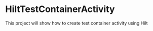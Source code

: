 # HiltTestContainerActivity
This project will show how to create test container activity using Hilt
